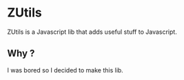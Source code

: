 # ZUtils
ZUtils is a Javascript lib that adds useful stuff to Javascript.

## Why ?
I was bored so I decided to make this lib. 